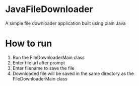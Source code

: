 # JavaFileDownloader
A simple file downloader application built using plain Java

# How to run
1. Run the FileDownloaderMain class
2. Enter file url after prompt
3. Enter filename to save the file
4. Downloaded file will be saved in the same directory as the FileDownloaderMain class